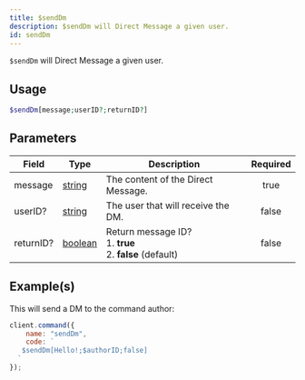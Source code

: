 ```yaml
---
title: $sendDm
description: $sendDm will Direct Message a given user.
id: sendDm
---
```


`$sendDm` will Direct Message a given user.

## Usage

```php
$sendDm[message;userID?;returnID?]
```

## Parameters

| Field     | Type                                                                                                | Description                                                         | Required |
| --------- | --------------------------------------------------------------------------------------------------- | ------------------------------------------------------------------- | :------: |
| message   | [string](https://developer.mozilla.org/en-US/docs/Web/JavaScript/Reference/Global_Objects/String)   | The content of the Direct Message.                                  |   true   |
| userID?   | [string](https://developer.mozilla.org/en-US/docs/Web/JavaScript/Reference/Global_Objects/String)   | The user that will receive the DM.                                  |  false   |
| returnID? | [boolean](https://developer.mozilla.org/en-US/docs/Web/JavaScript/Reference/Global_Objects/Boolean) | Return message ID? <br /> 1. **true** <br /> 2. **false** (default) |  false   |

## Example(s)

This will send a DM to the command author:

```javascript
client.command({
    name: "sendDm",
    code: `
   $sendDm[Hello!;$authorID;false]  
  `
});
```
